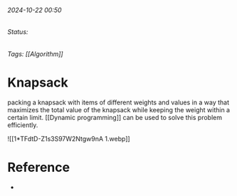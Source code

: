 
###### 2024-10-22 00:50
###### Status:
###### Tags: [[Algorithm]]

# Knapsack

packing a knapsack with items of different weights and values in a way that maximizes the total value of the knapsack while keeping the weight within a certain limit. [[Dynamic programming]] can be used to solve this problem efficiently.

![[1*TFdtD-Z1s3S97W2Ntgw9nA 1.webp]]
# Reference
- 